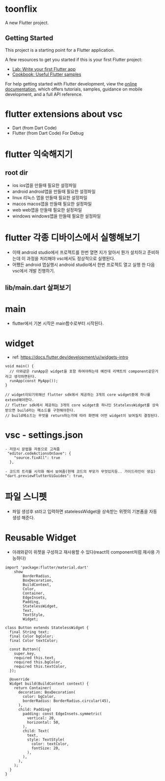 # toonflix

A new Flutter project.

## Getting Started

This project is a starting point for a Flutter application.

A few resources to get you started if this is your first Flutter project:

- [Lab: Write your first Flutter app](https://docs.flutter.dev/get-started/codelab)
- [Cookbook: Useful Flutter samples](https://docs.flutter.dev/cookbook)

For help getting started with Flutter development, view the
[online documentation](https://docs.flutter.dev/), which offers tutorials,
samples, guidance on mobile development, and a full API reference.

# flutter extensions about vsc

- Dart (from Dart Code)
- Flutter (from Dart Code)
  For Debug

# flutter 익숙해지기

## root dir

- ios
  ios앱을 만들때 필요한 설정파일
- android
  android앱을 만들때 필요한 설정파일
- linux
  리눅스 앱을 만들때 필요한 설정파일
- macos
  macos앱을 만들때 필요한 설정파일
- web
  web앱을 만들때 필요한 설정파일
- windows
  windows앱을 만들때 필요한 설정파일

# flutter 각종 디바이스에서 실행해보기

- 이때 android studio에서 프로젝트를 한번 열면 지가 알아서 뭔가 설치하고 준비하는데 이 과정을 처리해야 vsc에서도 정상적으로 실행된다.
- 어쨌든 android 앱실행시 android studio에서 한번 프로젝트 열고 실행 한 다음 vsc에서 개발 진행하기.

## lib/main.dart 살펴보기

# main

- flutter에서 기본 시작은 main함수로부터 시작된다.

# widget

- ref: https://docs.flutter.dev/development/ui/widgets-intro

```
void main() {
  // 이와같은 runApp은 widget을 포함 하여야하는데 예컨데 리액트의 component같은거라고 생각하면된다.
  runApp(const MyApp());
}

// widget이되기위해선 flutter sdk에서 제공하는 3개의 core widget중에 하나를 extend해야한다.
// flutter sdk에서 제공하는 3개의 core widget중 하나인 StatelessWidget를 상속받으면 build라는 메소드를 구현해야한다.
// build메소드는 무엇을 return하는가에 따라 화면에 어떤 widget이 보여질지 결정된다.
```

# vsc - settings.json

```
- 저장시 문법을 자동으로 고쳐줌
 "editor.codeActionsOnSave": {
    "source.fixAll": true
  },

- 코드의 트리를 시각화 해서 보여줌(현재 코드의 부모가 무엇있지등.. 가이드라인이 생김)
"dart.previewFlutterUiGuides": true,
```

# 파일 스니펫

- 파일 생성후 st라고 입력하면 statelessWidget을 상속받는 위젯의 기본폼을 자동생성 해준다.

# Reusable Widget

- 아래와같이 위젯을 구성하고 재사용할 수 있다(react의 component처럼 재사용 가능하다)

```
import 'package:flutter/material.dart'
    show
        BorderRadius,
        BoxDecoration,
        BuildContext,
        Color,
        Container,
        EdgeInsets,
        Padding,
        StatelessWidget,
        Text,
        TextStyle,
        Widget;

class Button extends StatelessWidget {
  final String text;
  final Color bgColor;
  final Color textColor;

  const Button({
    super.key,
    required this.text,
    required this.bgColor,
    required this.textColor,
  });

  @override
  Widget build(BuildContext context) {
    return Container(
      decoration: BoxDecoration(
        color: bgColor,
        borderRadius: BorderRadius.circular(45),
      ),
      child: Padding(
        padding: const EdgeInsets.symmetric(
          vertical: 20,
          horizontal: 50,
        ),
        child: Text(
          text,
          style: TextStyle(
            color: textColor,
            fontSize: 20,
          ),
        ),
      ),
    );
  }
}

```

